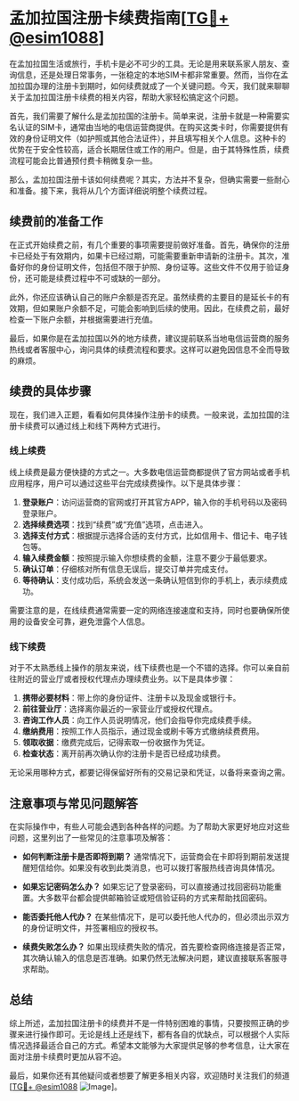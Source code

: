 # 孟加拉国注册卡续费指南[[TG💪+ @esim1088](https://t.me/s/esim1088)]

在孟加拉国生活或旅行，手机卡是必不可少的工具。无论是用来联系家人朋友、查询信息，还是处理日常事务，一张稳定的本地SIM卡都非常重要。然而，当你在孟加拉国办理的注册卡到期时，如何续费就成了一个关键问题。今天，我们就来聊聊关于孟加拉国注册卡续费的相关内容，帮助大家轻松搞定这个问题。

首先，我们需要了解什么是孟加拉国的注册卡。简单来说，注册卡就是一种需要实名认证的SIM卡，通常由当地的电信运营商提供。在购买这类卡时，你需要提供有效的身份证明文件（如护照或其他合法证件），并且填写相关个人信息。这种卡的优势在于安全性较高，适合长期居住或工作的用户。但是，由于其特殊性质，续费流程可能会比普通预付费卡稍微复杂一些。

那么，孟加拉国注册卡该如何续费呢？其实，方法并不复杂，但确实需要一些耐心和准备。接下来，我将从几个方面详细说明整个续费过程。

## 续费前的准备工作

在正式开始续费之前，有几个重要的事项需要提前做好准备。首先，确保你的注册卡已经处于有效期内，如果卡已经过期，可能需要重新申请新的注册卡。其次，准备好你的身份证明文件，包括但不限于护照、身份证等。这些文件不仅用于验证身份，还可能是续费过程中不可或缺的一部分。

此外，你还应该确认自己的账户余额是否充足。虽然续费的主要目的是延长卡的有效期，但如果账户余额不足，可能会影响到后续的使用。因此，在续费之前，最好检查一下账户余额，并根据需要进行充值。

最后，如果你是在孟加拉国以外的地方续费，建议提前联系当地电信运营商的服务热线或者客服中心，询问具体的续费流程和要求。这样可以避免因信息不全而导致的麻烦。

## 续费的具体步骤

现在，我们进入正题，看看如何具体操作注册卡的续费。一般来说，孟加拉国的注册卡续费可以通过线上和线下两种方式进行。

### 线上续费

线上续费是最方便快捷的方式之一。大多数电信运营商都提供了官方网站或者手机应用程序，用户可以通过这些平台完成续费操作。以下是具体步骤：

1. **登录账户**：访问运营商的官网或打开其官方APP，输入你的手机号码以及密码登录账户。
2. **选择续费选项**：找到“续费”或“充值”选项，点击进入。
3. **选择支付方式**：根据提示选择合适的支付方式，比如信用卡、借记卡、电子钱包等。
4. **输入续费金额**：按照提示输入你想续费的金额，注意不要少于最低要求。
5. **确认订单**：仔细核对所有信息无误后，提交订单并完成支付。
6. **等待确认**：支付成功后，系统会发送一条确认短信到你的手机上，表示续费成功。

需要注意的是，在线续费通常需要一定的网络连接速度和支持，同时也要确保所使用的设备安全可靠，避免泄露个人信息。

### 线下续费

对于不太熟悉线上操作的朋友来说，线下续费也是一个不错的选择。你可以亲自前往附近的营业厅或者授权代理点办理续费业务。以下是具体步骤：

1. **携带必要材料**：带上你的身份证件、注册卡以及现金或银行卡。
2. **前往营业厅**：选择离你最近的一家营业厅或授权代理点。
3. **咨询工作人员**：向工作人员说明情况，他们会指导你完成续费手续。
4. **缴纳费用**：按照工作人员指示，通过现金或刷卡等方式缴纳续费费用。
5. **领取收据**：缴费完成后，记得索取一份收据作为凭证。
6. **检查状态**：离开前再次确认你的注册卡是否已经成功续费。

无论采用哪种方式，都要记得保留好所有的交易记录和凭证，以备将来查询之需。

## 注意事项与常见问题解答

在实际操作中，有些人可能会遇到各种各样的问题。为了帮助大家更好地应对这些问题，这里列出了一些常见的注意事项及解答：

- **如何判断注册卡是否即将到期？**
  通常情况下，运营商会在卡即将到期前发送提醒短信给你。如果没有收到此类消息，也可以拨打客服热线咨询具体情况。

- **如果忘记密码怎么办？**
  如果忘记了登录密码，可以直接通过找回密码功能重置。大多数平台都会提供邮箱验证或短信验证码的方式来帮助找回密码。

- **能否委托他人代办？**
  在某些情况下，是可以委托他人代办的，但必须出示双方的身份证明文件，并签署相应的授权书。

- **续费失败怎么办？**
  如果出现续费失败的情况，首先要检查网络连接是否正常，其次确认输入的信息是否准确。如果仍然无法解决问题，建议直接联系客服寻求帮助。

## 总结

综上所述，孟加拉国注册卡的续费并不是一件特别困难的事情，只要按照正确的步骤来进行操作即可。无论是线上还是线下，都有各自的优缺点，可以根据个人实际情况选择最适合自己的方式。希望本文能够为大家提供足够的参考信息，让大家在面对注册卡续费时更加从容不迫。

最后，如果你还有其他疑问或者想要了解更多相关内容，欢迎随时关注我们的频道[[TG💪+ @esim1088](https://t.me/s/esim1088) ![Image](https://i.postimg.cc/4NQfJmqS/Snipaste-2025-05-13-00-14-12.png)]。